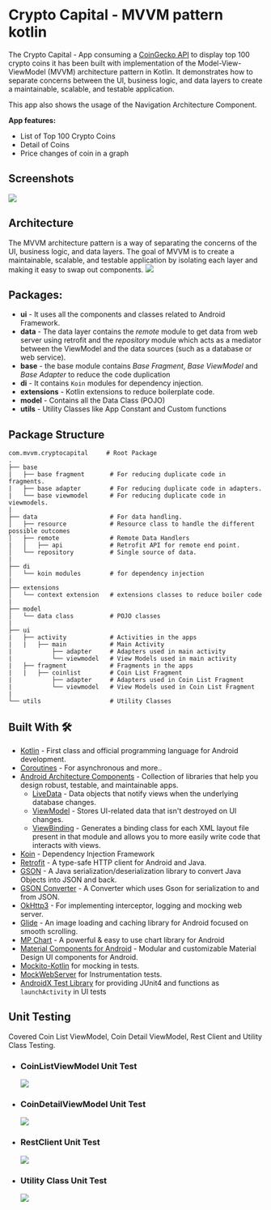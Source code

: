# Crypto Capital - MVVM pattern kotlin
The Crypto Capital - App consuming a [CoinGecko API](https://www.coingecko.com/en/api) to display top 100 crypto coins it has been built with implementation of the Model-View-ViewModel (MVVM) architecture pattern in Kotlin. It demonstrates how to separate concerns between the UI, business logic, and data layers to create a maintainable, scalable, and testable application.

This app also shows the usage of the Navigation Architecture Component.

**App features:**
- List of Top 100 Crypto Coins
- Detail of Coins
- Price changes of coin in a graph

## Screenshots
![](screenshots/crypto_capital_screenshot.jpg)

## Architecture
The MVVM architecture pattern is a way of separating the concerns of the UI, business logic, and data layers. The goal of MVVM is to create a maintainable, scalable, and testable application by isolating each layer and making it easy to swap out components.
![](https://developer.android.com/topic/libraries/architecture/images/final-architecture.png)

## Packages:
* **ui** - It uses all the components and classes related to Android Framework.
* **data** - The data layer contains the *remote* module to get data from web server using retrofit and the *repository* module which acts as a mediator between the ViewModel and the data sources (such as a database or web service).
* **base** - the base module contains *Base Fragment*, *Base ViewModel* and *Base Adapter* to reduce the code duplication
* **di** - It contains `Koin` modules for dependency injection.
* **extensions** - Kotlin extensions to reduce boilerplate code.
* **model** - Contains all the Data Class (POJO)
* **utils** - Utility Classes like App Constant and Custom functions

## Package Structure

    com.mvvm.cryptocapital     # Root Package
    .
    ├── base
    |   ├── base fragment       # For reducing duplicate code in fragments.
    |   ├── base adapter        # For reducing duplicate code in adapters.
    |   └── base viewmodel      # For reducing duplicate code in viewmodels. 
    |
    ├── data                    # For data handling.
    │   ├── resource            # Resource class to handle the different possible outcomes
    │   ├── remote              # Remote Data Handlers     
    |   │   ├── api             # Retrofit API for remote end point.
    │   └── repository          # Single source of data.
    |
    ├── di                  
    │   └── koin modules        # for dependency injection 
    |
    ├── extensions                  
    │   └── context extension   # extensions classes to reduce boiler code
    |
    ├── model                  
    │   └── data class          # POJO classes
    | 
    ├── ui  
    |   ├── activity            # Activities in the apps
    |   |   ├── main            # Main Activity 
    |           ├── adapter     # Adapters used in main activity
    |           └── viewmodel   # View Models used in main activity 
    |   ├── fragment            # Fragments in the apps
    |   |   ├── coinlist        # Coin List Fragment 
    |           ├── adapter     # Adapters used in Coin List Fragment
    |           └── viewmodel   # View Models used in Coin List Fragment
    |
    └── utils                   # Utility Classes



## Built With 🛠
- [Kotlin](https://kotlinlang.org/) - First class and official programming language for Android development.
- [Coroutines](https://kotlinlang.org/docs/reference/coroutines-overview.html) - For asynchronous and more..
- [Android Architecture Components](https://developer.android.com/topic/libraries/architecture) - Collection of libraries that help you design robust, testable, and maintainable apps.
    - [LiveData](https://developer.android.com/topic/libraries/architecture/livedata) - Data objects that notify views when the underlying database changes.
    - [ViewModel](https://developer.android.com/topic/libraries/architecture/viewmodel) - Stores UI-related data that isn't destroyed on UI changes.
    - [ViewBinding](https://developer.android.com/topic/libraries/view-binding) - Generates a binding class for each XML layout file present in that module and allows you to more easily write code that interacts with views.
- [Koin](https://insert-koin.io) - Dependency Injection Framework
- [Retrofit](https://square.github.io/retrofit/) - A type-safe HTTP client for Android and Java.
- [GSON](https://github.com/google/gson) - A Java serialization/deserialization library to convert Java Objects into JSON and back.
- [GSON Converter](https://github.com/square/retrofit/tree/master/retrofit-converters/gson) - A Converter which uses Gson for serialization to and from JSON.
- [OkHttp3](https://github.com/square/okhttp) -  For implementing interceptor, logging and mocking web server.
- [Glide](https://github.com/bumptech/glide) - An image loading and caching library for Android focused on smooth scrolling.
- [MP Chart](https://github.com/PhilJay/MPAndroidChart) - A powerful & easy to use chart library for Android
- [Material Components for Android](https://github.com/material-components/material-components-android) - Modular and customizable Material Design UI components for Android.
- [Mockito-Kotlin](https://github.com/nhaarman/mockito-kotlin) for mocking in tests.
- [MockWebServer](https://github.com/square/okhttp/tree/master/mockwebserver) for Instrumentation tests.
- [AndroidX Test Library](https://github.com/android/android-test) for providing JUnit4 and functions as `launchActivity` in UI tests

## Unit Testing
Covered Coin List ViewModel, Coin Detail ViewModel, Rest Client and Utility Class Testing.

- ### CoinListViewModel Unit Test
    ![](screenshots/coinlistviewmodel_test.png)
- ### CoinDetailViewModel Unit Test
    ![](screenshots/coint_detail_viewmodel_test_screenshot.png)
- ### RestClient Unit Test
    ![](screenshots/restclient_test_screenshot.png)
- ### Utility Class Unit Test
    ![](screenshots/utility_test.png)
